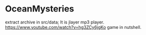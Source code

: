 # OceanMysteries
extract archive in src/data; It is jlayer mp3 player.  
https://www.youtube.com/watch?v=hg3ZCy6jgKo game in nutshell.
